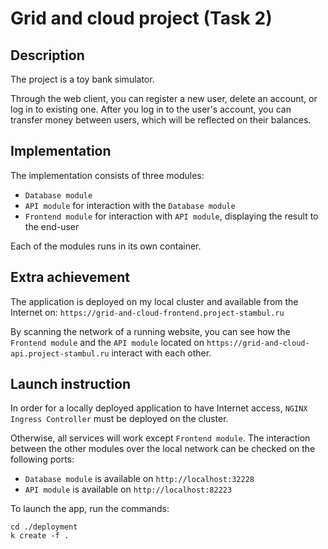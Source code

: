 # Grid and cloud project (Task 2)

## Description

The project is a toy bank simulator.

Through the web client, you can register a new user, delete an account, or log in to existing one. After you log in to the user's account, you can transfer money between users, which will be reflected on their balances.

## Implementation

The implementation consists of three modules:
- `Database module`
- `API module` for interaction with the `Database module`
- `Frontend module` for interaction with `API module`, displaying the result to the end-user

Each of the modules runs in its own container.

## Extra achievement

The application is deployed on my local cluster and available from the Internet on: `https://grid-and-cloud-frontend.project-stambul.ru`

By scanning the network of a running website, you can see how the `Frontend module` and the `API module` located on `https://grid-and-cloud-api.project-stambul.ru` interact with each other. 

## Launch instruction

In order for a locally deployed application to have Internet access, `NGINX Ingress Controller` must be deployed on the cluster. 

Otherwise, all services will work except `Frontend module`. The interaction between the other modules over the local network can be checked on the following ports:

- `Database module` is available on `http://localhost:32228`
- `API module` is available on `http://localhost:82223`

To launch the app, run the commands:

    cd ./deployment
    k create -f .



